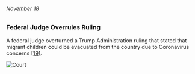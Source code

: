 ###### November 18

### Federal Judge Overrules Ruling

A federal judge overturned a Trump Administration ruling that stated that migrant children could be evacuated from the country due to Coronavirus concerns [[19]](https://www.infoplease.com/november-2020-current-events-us-news).

![Court](https://images.unsplash.com/photo-1453945619913-79ec89a82c51?ixid=MXwxMjA3fDB8MHxwaG90by1wYWdlfHx8fGVufDB8fHw%3D&ixlib=rb-1.2.1&auto=format&fit=crop&w=750&q=80)
